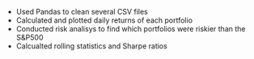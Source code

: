 - Used Pandas to clean several CSV files
- Calculated and plotted daily returns of each portfolio
- Conducted risk analisys to find which portfolios were riskier than the S&P500
- Calcualted rolling statistics and Sharpe ratios
